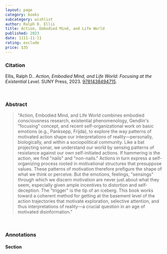 ```yaml
---
layout: page
category: books
subcategory: wishlist
author: Ralph D. Ellis
title: Action, Embodied Mind, and Life World
published: 2023
date: 1111-11-11
rating: exclude
price: $35
---
```


### Citation

Ellis, Ralph D.. *Action, Embodied Mind, and Life World: Focusing at the Existential Level.* SUNY Press, 2023. [9781438494715](https://sunypress.edu/Books/A/Action-Embodied-Mind-and-Life-World).

<br>

### Abstract

> "Action, Embodied Mind, and Life World combines embodied consciousness research, existential phenomenology, Gendlin's "focusing" concept, and recent self-organizational work on basic emotions (e.g., Panksepp, Frijda), to explore the way patterns of motivated action shape our interpretations of reality—personally, biologically, and within a sociopolitical community. Like a bat projecting sonar, we understand our world by sensing patterns of resistance against our own self-initiated actions. If hammering is the action, we find "nails" and "non-nails." Actions in turn express a self-organizing process rooted in motivational structures that presuppose values. These patterns of motivation therefore prefigure the shape of what we think or perceive. But the emotions, feelings, "sensings" through which we discern motivation are never just about what they seem, especially given ample incentives to distortion and self-deception. The "trigger" is the tip of an iceberg. This book works toward a coherent method for getting at the basement level of the action trajectories that motivate exploration, selective attention, and thus interpretations of reality—a crucial question in an age of motivated disinformation."

<br>

### Annotations

#### Section

<br>

